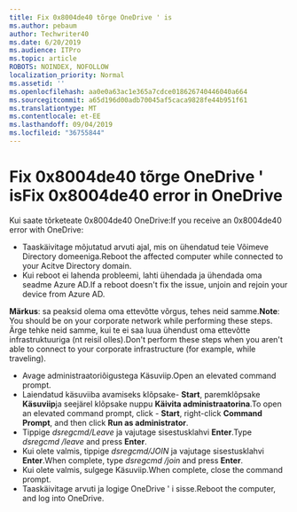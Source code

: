 ```yaml
---
title: Fix 0x8004de40 tõrge OneDrive ' is
ms.author: pebaum
author: Techwriter40
ms.date: 6/20/2019
ms.audience: ITPro
ms.topic: article
ROBOTS: NOINDEX, NOFOLLOW
localization_priority: Normal
ms.assetid: ''
ms.openlocfilehash: aa0e0a63ac1e365a7cdce018626740446040a664
ms.sourcegitcommit: a65d196d00adb70045af5caca9828fe44b951f61
ms.translationtype: MT
ms.contentlocale: et-EE
ms.lasthandoff: 09/04/2019
ms.locfileid: "36755844"
---
```

# <a name="fix-0x8004de40-error-in-onedrive"></a><span data-ttu-id="a3e61-102">Fix 0x8004de40 tõrge OneDrive ' is</span><span class="sxs-lookup"><span data-stu-id="a3e61-102">Fix 0x8004de40 error in OneDrive</span></span>

<span data-ttu-id="a3e61-103">Kui saate tõrketeate 0x8004de40 OneDrive:</span><span class="sxs-lookup"><span data-stu-id="a3e61-103">If you receive an 0x8004de40 error with OneDrive:</span></span>

- <span data-ttu-id="a3e61-104">Taaskäivitage mõjutatud arvuti ajal, mis on ühendatud teie Võimeve Directory domeeniga.</span><span class="sxs-lookup"><span data-stu-id="a3e61-104">Reboot the affected computer while connected to your Acitve Directory domain.</span></span>
- <span data-ttu-id="a3e61-105">Kui reboot ei lahenda probleemi, lahti ühendada ja ühendada oma seadme Azure AD.</span><span class="sxs-lookup"><span data-stu-id="a3e61-105">If a reboot doesn't fix the issue, unjoin and rejoin your device from Azure AD.</span></span> 

<span data-ttu-id="a3e61-106">**Märkus**: sa peaksid olema oma ettevõtte võrgus, tehes neid samme.</span><span class="sxs-lookup"><span data-stu-id="a3e61-106">**Note**: You should be on your corporate network while performing these steps.</span></span> <span data-ttu-id="a3e61-107">Ärge tehke neid samme, kui te ei saa luua ühendust oma ettevõtte infrastruktuuriga (nt reisil olles).</span><span class="sxs-lookup"><span data-stu-id="a3e61-107">Don't perform these steps when you aren't able to connect to your corporate infrastructure (for example, while traveling).</span></span> 

- <span data-ttu-id="a3e61-108">Avage administraatoriõigustega Käsuviip.</span><span class="sxs-lookup"><span data-stu-id="a3e61-108">Open an elevated command prompt.</span></span> 
- <span data-ttu-id="a3e61-109">Laiendatud käsuviiba avamiseks klõpsake- **Start**, paremklõpsake **Käsuviip**ja seejärel klõpsake nuppu **Käivita administraatorina**.</span><span class="sxs-lookup"><span data-stu-id="a3e61-109">To open an elevated command prompt, click - **Start**, right-click **Command Prompt**, and then click **Run as administrator**.</span></span>
- <span data-ttu-id="a3e61-110">Tippige *dsregcmd/Leave* ja vajutage sisestusklahvi **Enter**.</span><span class="sxs-lookup"><span data-stu-id="a3e61-110">Type *dsregcmd /leave* and press **Enter**.</span></span>
- <span data-ttu-id="a3e61-111">Kui olete valmis, tippige *dsregcmd/JOIN* ja vajutage sisestusklahvi **Enter**.</span><span class="sxs-lookup"><span data-stu-id="a3e61-111">When complete, type *dsregcmd /join* and press **Enter**.</span></span>
- <span data-ttu-id="a3e61-112">Kui olete valmis, sulgege Käsuviip.</span><span class="sxs-lookup"><span data-stu-id="a3e61-112">When complete, close the command prompt.</span></span>
- <span data-ttu-id="a3e61-113">Taaskäivitage arvuti ja logige OneDrive ' i sisse.</span><span class="sxs-lookup"><span data-stu-id="a3e61-113">Reboot the computer, and log into OneDrive.</span></span>
